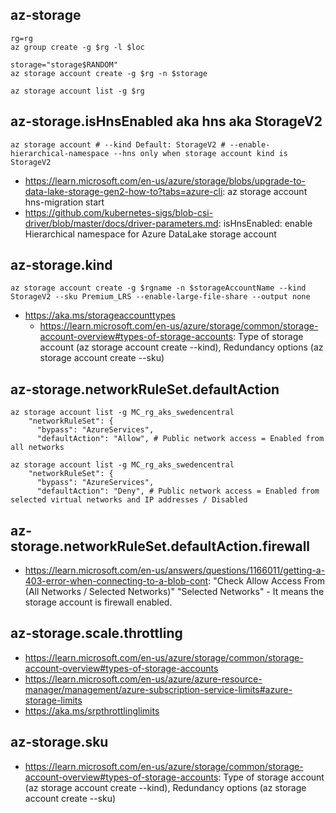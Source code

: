 ## az-storage

```
rg=rg
az group create -g $rg -l $loc

storage="storage$RANDOM"
az storage account create -g $rg -n $storage

az storage account list -g $rg
```

## az-storage.isHnsEnabled aka hns aka StorageV2

```
az storage account # --kind Default: StorageV2 # --enable-hierarchical-namespace --hns only when storage account kind is StorageV2
```

- https://learn.microsoft.com/en-us/azure/storage/blobs/upgrade-to-data-lake-storage-gen2-how-to?tabs=azure-cli: az storage account hns-migration start
- https://github.com/kubernetes-sigs/blob-csi-driver/blob/master/docs/driver-parameters.md: isHnsEnabled: enable Hierarchical namespace for Azure DataLake storage account

## az-storage.kind

```
az storage account create -g $rgname -n $storageAccountName --kind StorageV2 --sku Premium_LRS --enable-large-file-share --output none
```
- https://aka.ms/storageaccounttypes
  - https://learn.microsoft.com/en-us/azure/storage/common/storage-account-overview#types-of-storage-accounts: Type of storage account (az storage account create --kind), Redundancy options (az storage account create --sku)

## az-storage.networkRuleSet.defaultAction

```
az storage account list -g MC_rg_aks_swedencentral 
    "networkRuleSet": {
      "bypass": "AzureServices",
      "defaultAction": "Allow", # Public network access = Enabled from all networks
      
az storage account list -g MC_rg_aks_swedencentral 
    "networkRuleSet": {
      "bypass": "AzureServices",
      "defaultAction": "Deny", # Public network access = Enabled from selected virtual networks and IP addresses / Disabled
```

## az-storage.networkRuleSet.defaultAction.firewall
- https://learn.microsoft.com/en-us/answers/questions/1166011/getting-a-403-error-when-connecting-to-a-blob-cont: "Check Allow Access From (All Networks / Selected Networks)" "Selected Networks" - It means the storage account is firewall enabled.

## az-storage.scale.throttling

- https://learn.microsoft.com/en-us/azure/storage/common/storage-account-overview#types-of-storage-accounts
- https://learn.microsoft.com/en-us/azure/azure-resource-manager/management/azure-subscription-service-limits#azure-storage-limits
- https://aka.ms/srpthrottlinglimits

## az-storage.sku

- https://learn.microsoft.com/en-us/azure/storage/common/storage-account-overview#types-of-storage-accounts: Type of storage account (az storage account create --kind), Redundancy options (az storage account create --sku)
